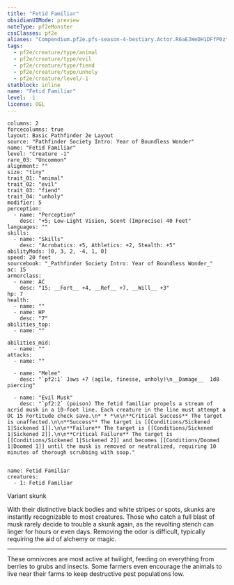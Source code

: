 ```yaml
---
title: "Fetid Familiar"
obsidianUIMode: preview
noteType: pf2eMonster
cssClasses: pf2e
aliases: "Compendium.pf2e.pfs-season-4-bestiary.Actor.R6aEJWeDH1DFfP0z" 
tags:
  - pf2e/creature/type/animal
  - pf2e/creature/type/evil
  - pf2e/creature/type/fiend
  - pf2e/creature/type/unholy
  - pf2e/creature/level/-1
statblock: inline
name: "Fetid Familiar"
level: -1
license: OGL
---
```


```statblock
columns: 2
forcecolumns: true
layout: Basic Pathfinder 2e Layout
source: "Pathfinder Society Intro: Year of Boundless Wonder"
name: "Fetid Familiar"
level: "Creature -1"
rare_03: "Uncommon"
alignment: ""
size: "tiny"
trait_01: "animal"
trait_02: "evil"
trait_03: "fiend"
trait_04: "unholy"
modifier: 5
perception:
  - name: "Perception"
    desc: "+5; Low-Light Vision, Scent (Imprecise) 40 Feet"
languages: ""
skills:
  - name: "Skills"
    desc: "Acrobatics: +5, Athletics: +2, Stealth: +5"
abilityMods: [0, 3, 2, -4, 1, 0]
speed: 20 feet
sourcebook: "_Pathfinder Society Intro: Year of Boundless Wonder_"
ac: 15
armorclass:
  - name: AC
    desc: "15; __Fort__ +4, __Ref__ +7, __Will__ +3"
hp: 7
health:
  - name: ""
  - name: HP
    desc: "7"
abilities_top:
  - name: ""

abilities_mid:
  - name: ""
attacks:
  - name: ""

  - name: "Melee"
    desc: "`pf2:1` Jaws +7 (agile, finesse, unholy)\n__Damage__  1d8 piercing"

  - name: "Evil Musk"
    desc: "`pf2:2` (poison) The fetid familiar propels a stream of acrid musk in a 10-foot line. Each creature in the line must attempt a DC 15 Fortitude check save.\n* * *\n\n**Critical Success** The target is unaffected.\n\n**Success** The target is [[Conditions/Sickened 1|Sickened 1]].\n\n**Failure** The target is [[Conditions/Sickened 1|Sickened 2]].\n\n**Critical Failure** The target is [[Conditions/Sickened 1|Sickened 2]] and becomes [[Conditions/Doomed 1|Doomed 1]] until the musk is removed or neutralized, requiring 10 minutes of thorough scrubbing with soap."
 
```

```encounter-table
name: Fetid Familiar
creatures:
  - 1: Fetid Familiar
```


Variant skunk

With their distinctive black bodies and white stripes or spots, skunks are instantly recognizable to most creatures. Those who catch a full blast of musk rarely decide to trouble a skunk again, as the revolting stench can linger for hours or even days. Removing the odor is difficult, typically requiring the aid of alchemy or magic.

* * *

These omnivores are most active at twilight, feeding on everything from berries to grubs and insects. Some farmers even encourage the animals to live near their farms to keep destructive pest populations low.
